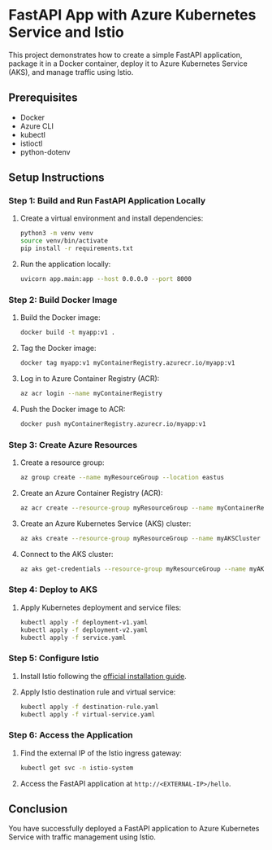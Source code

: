 # FastAPI App with Azure Kubernetes Service and Istio

This project demonstrates how to create a simple FastAPI application, package it in a Docker container, deploy it to Azure Kubernetes Service (AKS), and manage traffic using Istio.

## Prerequisites

- Docker
- Azure CLI
- kubectl
- istioctl
- python-dotenv

## Setup Instructions

### Step 1: Build and Run FastAPI Application Locally

1. Create a virtual environment and install dependencies:

    ```sh
    python3 -m venv venv
    source venv/bin/activate
    pip install -r requirements.txt
    ```

2. Run the application locally:

    ```sh
    uvicorn app.main:app --host 0.0.0.0 --port 8000
    ```

### Step 2: Build Docker Image

1. Build the Docker image:

    ```sh
    docker build -t myapp:v1 .
    ```

2. Tag the Docker image:

    ```sh
    docker tag myapp:v1 myContainerRegistry.azurecr.io/myapp:v1
    ```

3. Log in to Azure Container Registry (ACR):

    ```sh
    az acr login --name myContainerRegistry
    ```

4. Push the Docker image to ACR:

    ```sh
    docker push myContainerRegistry.azurecr.io/myapp:v1
    ```

### Step 3: Create Azure Resources

1. Create a resource group:

    ```sh
    az group create --name myResourceGroup --location eastus
    ```

2. Create an Azure Container Registry (ACR):

    ```sh
    az acr create --resource-group myResourceGroup --name myContainerRegistry --sku Basic
    ```

3. Create an Azure Kubernetes Service (AKS) cluster:

    ```sh
    az aks create --resource-group myResourceGroup --name myAKSCluster --node-count 1 --enable-addons monitoring --generate-ssh-keys
    ```

4. Connect to the AKS cluster:

    ```sh
    az aks get-credentials --resource-group myResourceGroup --name myAKSCluster
    ```

### Step 4: Deploy to AKS

1. Apply Kubernetes deployment and service files:

    ```sh
    kubectl apply -f deployment-v1.yaml
    kubectl apply -f deployment-v2.yaml
    kubectl apply -f service.yaml
    ```

### Step 5: Configure Istio

1. Install Istio following the [official installation guide](https://istio.io/latest/docs/setup/getting-started/).

2. Apply Istio destination rule and virtual service:

    ```sh
    kubectl apply -f destination-rule.yaml
    kubectl apply -f virtual-service.yaml
    ```

### Step 6: Access the Application

1. Find the external IP of the Istio ingress gateway:

    ```sh
    kubectl get svc -n istio-system
    ```

2. Access the FastAPI application at `http://<EXTERNAL-IP>/hello`.

## Conclusion

You have successfully deployed a FastAPI application to Azure Kubernetes Service with traffic management using Istio.
